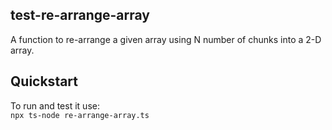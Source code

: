 ## test-re-arrange-array

A function to re-arrange a given array using N number of chunks into a 2-D array.

## Quickstart
To run and test it use:    
``` npx ts-node re-arrange-array.ts ```
